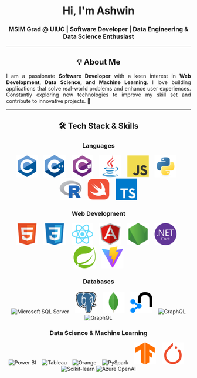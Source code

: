 <h1 align="center">Hi, I'm Ashwin</h1>
<h3 align="center">MSIM Grad @ UIUC | Software Developer | Data Engineering & Data Science Enthusiast</h3>

---

<h2 align="center">💡 About Me</h2>

<p align="justify">
I am a passionate <b>Software Developer</b> with a keen interest in <b>Web Development, Data Science, and Machine Learning</b>.  
I love building applications that solve real-world problems and enhance user experiences.  
Constantly exploring new technologies to improve my skill set and contribute to innovative projects. 🚀  
</p>

---

<h2 align="center">🛠 Tech Stack & Skills</h2>

### <h3 align="center">Languages</h3>  
<p align="center">
  <img src="https://raw.githubusercontent.com/devicons/devicon/master/icons/c/c-original.svg" alt="C" width="60" height="60"/>&nbsp;&nbsp;&nbsp;
  <img src="https://raw.githubusercontent.com/devicons/devicon/master/icons/cplusplus/cplusplus-original.svg" alt="C++" width="60" height="60"/>&nbsp;&nbsp;&nbsp;
  <img src="https://raw.githubusercontent.com/devicons/devicon/master/icons/csharp/csharp-original.svg" alt="C#" width="60" height="60"/>&nbsp;&nbsp;&nbsp;
  <img src="https://raw.githubusercontent.com/devicons/devicon/master/icons/java/java-original.svg" alt="Java" width="60" height="60"/>&nbsp;&nbsp;&nbsp;
  <img src="https://raw.githubusercontent.com/devicons/devicon/master/icons/javascript/javascript-original.svg" alt="JavaScript" width="60" height="60"/>&nbsp;&nbsp;&nbsp;
  <img src="https://raw.githubusercontent.com/devicons/devicon/master/icons/python/python-original.svg" alt="Python" width="60" height="60"/>&nbsp;&nbsp;&nbsp;
  <img src="https://raw.githubusercontent.com/devicons/devicon/master/icons/r/r-original.svg" alt="R" width="60" height="60"/>&nbsp;&nbsp;&nbsp;
  <img src="https://raw.githubusercontent.com/devicons/devicon/master/icons/swift/swift-original.svg" alt="Swift" width="60" height="60"/>&nbsp;&nbsp;&nbsp;
  <img src="https://raw.githubusercontent.com/devicons/devicon/master/icons/typescript/typescript-original.svg" alt="TypeScript" width="60" height="60"/>
</p>

### <h3 align="center">Web Development</h3>  
<p align="center">
  <img src="https://raw.githubusercontent.com/devicons/devicon/master/icons/html5/html5-original.svg" alt="HTML" width="60" height="60"/>&nbsp;&nbsp;&nbsp;
  <img src="https://raw.githubusercontent.com/devicons/devicon/master/icons/css3/css3-original.svg" alt="CSS" width="60" height="60"/>&nbsp;&nbsp;&nbsp;
  <img src="https://raw.githubusercontent.com/devicons/devicon/master/icons/react/react-original.svg" alt="React" width="60" height="60"/>&nbsp;&nbsp;&nbsp;
  <img src="https://raw.githubusercontent.com/devicons/devicon/master/icons/angularjs/angularjs-original.svg" alt="Angular" width="60" height="60"/>&nbsp;&nbsp;&nbsp;
  <img src="https://raw.githubusercontent.com/devicons/devicon/master/icons/nodejs/nodejs-original.svg" alt="Node.js" width="60" height="60"/>&nbsp;&nbsp;&nbsp;
  <img src="https://raw.githubusercontent.com/devicons/devicon/master/icons/dotnetcore/dotnetcore-original.svg" alt=".NET" width="60" height="60"/>&nbsp;&nbsp;&nbsp;
  <img src="https://raw.githubusercontent.com/devicons/devicon/master/icons/spring/spring-original.svg" alt="Spring" width="60" height="60"/>&nbsp;&nbsp;&nbsp;
  <img src="https://raw.githubusercontent.com/devicons/devicon/master/icons/vitejs/vitejs-original.svg" alt="Vite.js" width="60" height="60"/>
</p>

### <h3 align="center">Databases</h3>  
<p align="center">
  <img src="https://www.svgrepo.com/show/303229/microsoft-sql-server-logo.svg" alt="Microsoft SQL Server" width="60" height="60"/>&nbsp;&nbsp;&nbsp;
  <img src="https://raw.githubusercontent.com/devicons/devicon/master/icons/postgresql/postgresql-original.svg" alt="PostgreSQL" width="60" height="60"/>&nbsp;&nbsp;&nbsp;
  <img src="https://raw.githubusercontent.com/devicons/devicon/master/icons/mongodb/mongodb-original.svg" alt="MongoDB" width="60" height="60"/>&nbsp;&nbsp;&nbsp;
  <img src="https://raw.githubusercontent.com/devicons/devicon/master/icons/neo4j/neo4j-original.svg" alt="Neo4j" width="60" height="60"/>&nbsp;&nbsp;&nbsp;
  <img src="https://upload.wikimedia.org/wikipedia/commons/1/17/GraphQL_Logo.svg" alt="GraphQL" width="60" height="60"/>
  <img src="https://upload.wikimedia.org/wikipedia/commons/1/17/GraphQL_Logo.svg" alt="GraphQL" width="60" height="60"/>
</p>

### <h3 align="center">Data Science & Machine Learning</h3>  
<p align="center">
  <img src="https://raw.githubusercontent.com/microsoft/PowerBI-Icons/main/SVG/Power-BI.svg" alt="Power BI" width="60" height="60"/>&nbsp;&nbsp;&nbsp;
  <img src="https://cdn.worldvectorlogo.com/logos/tableau-software.svg" alt="Tableau" width="60" height="60"/>&nbsp;&nbsp;&nbsp;
  <img src="https://yt3.googleusercontent.com/zGuOSnJjoKKaYEVi…5A_TMp_V_WhBB8PPw9KE8A=s120-c-k-c0x00ffffff-no-rj" alt="Orange" width="60" height="60"/>&nbsp;&nbsp;&nbsp;
  <img src="https://upload.wikimedia.org/wikipedia/commons/f/f3/Apache_Spark_logo.svg" alt="PySpark" width="60" height="60"/>&nbsp;&nbsp;&nbsp;
    <img src="https://raw.githubusercontent.com/devicons/devicon/master/icons/tensorflow/tensorflow-original.svg" alt="TensorFlow" width="60" height="60"/>&nbsp;&nbsp;&nbsp;
  <img src="https://raw.githubusercontent.com/devicons/devicon/master/icons/pytorch/pytorch-original.svg" alt="PyTorch" width="60" height="60"/>&nbsp;&nbsp;&nbsp;
  <img src="https://upload.wikimedia.org/wikipedia/commons/0/05/Scikit_learn_logo_small.svg" alt="Scikit-learn" width="60" height="60"/>
  <img src="https://img.icons8.com/?size=100&id=Ker3WD813mHr&format=png&color=000000" alt="Azure OpenAI" width="60" height="60"/>
</p>
